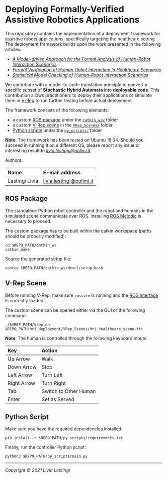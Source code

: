 Deploying Formally-Verified Assistive Robotics Applications
====================================

This repository contains the implementation of a deployment framework for assistive 
robots applications, specifically targeting the healthcare setting.
The deployment framework builds upon the work presented in the following articles:
- [*A Model-driven Approach for the Formal Analysis of Human-Robot Interaction Scenarios*][paper3]
- [*Formal Verification of Human-Robot Interaction in Healthcare Scenarios*][paper2]
- [*Statistical Model Checking of Human-Robot Interaction Scenarios*][paper1]

We contribute with a model-to-code translation principle to convert a specific subset 
of **Stochastic Hybrid Automata** into **deployable code**. This contribution allows practitioners
to deploy their applications or simulate them in [V-Rep][vrep] to run further testing before 
actual deployment.

The framework consists of the following elements:
- a custom [ROS package](catkin_ws/src/hri_scenarios) under the [`catkin_ws/`](catkin_ws/src/hri_scenarios) folder
- a custom [V-Rep scene](VRep_Scenes/hri_healthcare_scene.ttt) in the [`VRep_Scenes/`](VRep_Scenes/hri_healthcare_scene.ttt) folder
- [Python scripts](py_scripts) under the [`py_scripts/`](py_scripts) folder

**Note**: The framework has been tested on Ubuntu 18.04. Should you succeed in running it
on a different OS, please report any issue or interesting result to *livia.lestingi@polimi.it*.

Authors:

| Name              | E-mail address           |
|:----------------- |:-------------------------|
| Lestingi Livia    | livia.lestingi@polimi.it |

ROS Package
-----------

The standalone Python robot controller and the robot and humans in the simulated scene 
communicate over ROS.
Installing [ROS Melodic][ros] is necessary to proceed.

The custom package has to be built within the catkin workspace (paths should be properly modified):

	cd $REPO_PATH/catkin_ws
	catkin_make

Source the generated setup file:

	source $REPO_PATH/catkin_ws/devel/setup.bash

V-Rep Scene
-----------

Before running V-Rep, make sure `roscore` is running and the [ROS Interface][rosint]
is correctly loaded.

The custom scene can be opened either via the GUI or the following command:

	./$VREP_PATH/vrep.sh $REPO_PATH/hri_deployment/VRep_Scenes/hri_healthcare_scene.ttt

**Note**: The human is controlled through the following keyboard inputs:

| Key            | Action                |
|:---------------|:----------------------|
| Up Arrow       | Walk                  |
| Down Arrow     | Stop                  |
| Left Arrow     | Turn Left             |
| Right Arrow    | Turn Right            |
| Tab            | Switch to Other Human |
| Enter          | Set as Served         |


Python Script
-----------

Make sure you have the required dependencies installed:

	pip install -r $REPO_PATH/py_scripts/requirements.txt

Finally, run the controller Python script:

	python3 $REPO_PATH/py_scripts/main.py
	
---

*Copyright &copy; 2021 Livia Lestingi*

[paper1]: https://dx.doi.org/10.4204/EPTCS.319.2
[paper2]: https://doi.org/10.1007/978-3-030-58768-0_17
[paper3]: https://dx.doi.org/10.1109/SMC42975.2020.9283204
[vrep]: https://coppeliarobotics.com/downloads
[ros]: http://wiki.ros.org/melodic/Installation
[rosint]: https://www.coppeliarobotics.com/helpFiles/en/rosInterf.htm




